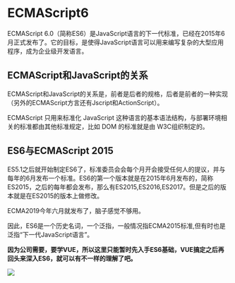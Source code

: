 # ECMAScript6

ECMAScript 6.0（简称ES6）是JavaScript语言的下一代标准，已经在2015年6月正式发布了。它的目标，是使得JavaScript语言可以用来编写复杂的大型应用程序，成为企业级开发语言。

## ECMAScript和JavaScript的关系

ECMAScript和JavaScript的关系是，前者是后者的规格，后者是前者的一种实现（另外的ECMAScript方言还有Jscript和ActionScript）。

ECMAScript 只用来标准化 JavaScript 这种语言的基本语法结构，与部署环境相关的标准都由其他标准规定，比如 DOM 的标准就是由 W3C组织制定的。

## ES6与ECMAScript 2015

ES5.1之后就开始制定ES6了，标准委员会会每个月开会接受任何人的提议，并与每年的6月发布一个标准。ES6的第一个版本就是在2015年6月发布的，简称ES2015，之后的每年都会发布，那么有ES2015,ES2016,ES2017。但是之后的版本就是在ES2015的版本上做修改。

ECMA2019今年六月就发布了，脑子感觉不够用。

因此，ES6是一个历史名词，一个泛指，一般情况指ECMA2015标准,但有时也是泛指“下一代JavaScript语言”。

**因为公司需要，要学VUE，所以这里只能暂时先入手ES6基础，VUE搞定之后再回头来深入ES6，就可以有不一样的理解了吧。**

![](https://ulvoe.com/learn/static/images/es6_1.jpg)
